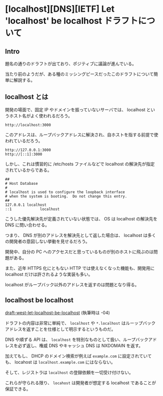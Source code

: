 # [localhost][DNS][IETF] Let 'localhost' be localhost ドラフトについて

## Intro

題名の通りのドラフトが出ており、ポジティブに議論が進んでいる。

当たり前のようだが、ある種のミッシングピースだったこのドラフトについて簡単に解説する。


## localhost とは

開発の場面で、固定 IP やドメインを振っていないサーバでは、 localhost というホスト名がよく使われるだろう。

```
http://localhost:3000
```

このアドレスは、ループバックアドレスに解決され、自ホストを指する前提で使われているだろう。


```
http://127.0.0.1:3000
http://[::1]:3000
```

しかし、これは慣習的に /etc/hosts ファイルなどで localhost の解決先が指定されているからである。

```
##
# Host Database
#
# localhost is used to configure the loopback interface
# when the system is booting.  Do not change this entry.
##
127.0.0.1 localhost
::1             localhost
```

こうした優先解決先が定義されていない状態では、 OS は localhost の解決先を DNS に問い合わせる。

つまり、 DNS が別のアドレスを解決先として返した場合は、 localhost は多くの開発者の意図しない挙動を見せるだろう。

開発中、自分の PC へのアクセスだと思っているものが別のホストに飛ぶのは問題がある。

また、近年 HTTPS 化にともない HTTP では使えなくなった機能も、開発用に localhost だけは許されるような実装も多い。

localhost がループバック以外のアドレスを返すのは問題となり得る。


## localhost be localhost


[draft-west-let-localhost-be-localhost](https://tools.ietf.org/html/draft-west-let-localhost-be-localhost) (執筆時は -04)

ドラフトの内容は非常に単純で、 `localhost` や `*.localhost` はルーップバックアドレスを返すことを仕様として明示するというものだ。

DNS や順ずる API は、 `localhost` を特別なものとして扱い、ループバックアドレスを必ず返し、権威 DNS やキャッシュ DNS は NXDOMAIN を返す。

加えてもし、 DHCP のドメイン検索が例えば `example.com` に設定されていても、 locahost は `localhost.example.com` にはならない。

そして、レジストラは `localhost` の登録依頼を一切受け付けない。


これらが守られる限り、 `locahost` は開発者が想定する localhost であることが保証できる。
